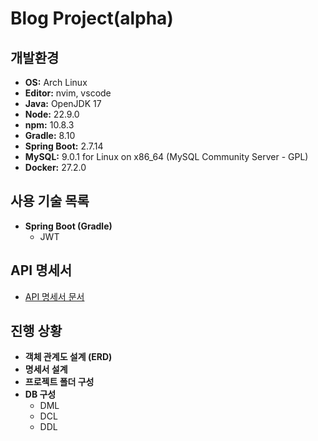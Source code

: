 # Blog Project(alpha)

## 개발환경
- **OS:** Arch Linux
- **Editor:** nvim, vscode
- **Java:** OpenJDK 17
- **Node:** 22.9.0
- **npm:** 10.8.3
- **Gradle:** 8.10
- **Spring Boot:** 2.7.14
- **MySQL:** 9.0.1 for Linux on x86_64 (MySQL Community Server - GPL)
- **Docker:** 27.2.0

## 사용 기술 목록
- **Spring Boot (Gradle)**
  - JWT

## API 명세서
- [API 명세서 문서](documents/rest_api_specification.md)

## 진행 상황
- **객체 관계도 설계 (ERD)**
- **명세서 설계**
- **프로젝트 폴더 구성**
- **DB 구성**
  - DML
  - DCL
  - DDL 

